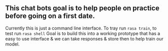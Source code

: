 ## This chat bots goal is to help people on practice before going on a first date.

Currently this is just a command line interface. To tray run `rasa train`, to test run `rasa shell`
Goal is to build this into a working prototype that has a easy to use interface & we can take responses & store then to help train our model.
